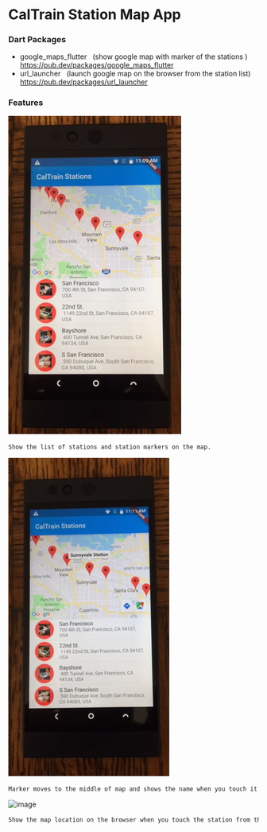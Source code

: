 # CalTrain Station Map App

### Dart Packages
- google_maps_flutter &nbsp;&nbsp;(show google map with  marker of the stations )<br />
    https://pub.dev/packages/google_maps_flutter
- url_launcher &nbsp;&nbsp;(launch google map on the browser from the station list)<br />
    https://pub.dev/packages/url_launcher


### Features
![image](./cs_1.jpg)
```sh
Show the list of stations and station markers on the map.
```
![image](./cs_2.jpg)
```sh
Marker moves to the middle of map and shows the name when you touch it on the map.
```
![image](https://drive.google.com/uc?id=152nbhkxC8382vGLlGdeWQlsCgUexBa94)
```sh
Show the map location on the browser when you touch the station from the list. 
```
